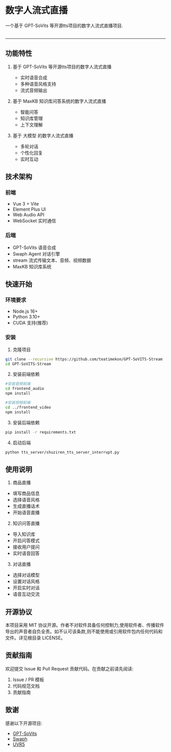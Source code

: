 

<h1>数字人流式直播</h1>

一个基于 GPT-SoVits 等开源tts项目的数字人流式直播项目.<br><br>

---

## 功能特性

1. 基于 GPT-SoVits 等开源tts项目的数字人流式直播
   - 实时语音合成
   - 多种语音风格支持
   - 流式音频输出

2. 基于 MaxKB 知识库问答系统的数字人流式直播
   - 智能问答
   - 知识库管理
   - 上下文理解

3. 基于 大模型 的数字人流式直播
   - 多轮对话
   - 个性化回复
   - 实时互动

## 技术架构

### 前端

- Vue 3 + Vite
- Element Plus UI
- Web Audio API
- WebSocket 实时通信

### 后端

- GPT-SoVits 语音合成
- Swaph Agent 对话引擎
- stream 流式传输文本、音频、视频数据
- MaxKB 知识库系统

## 快速开始

### 环境要求

- Node.js 16+
- Python 3.10+
- CUDA 支持(推荐)

### 安装

1. 克隆项目

```bash
git clone --recursive https://github.com/teatimekon/GPT-SoVITS-Stream
cd GPT-SoVITS-Stream
```

2. 安装前端依赖

```bash
#安装音频前端
cd frontend_audio
npm install

#安装视频前端
cd ../frontend_video
npm install
```

3. 安装后端依赖

```bash
pip install -r requirements.txt
```

4. 启动后端

```bash
python tts_server/shuziren_tts_server_interrupt.py
```

## 使用说明

1. 商品直播
- 填写商品信息
- 选择语音风格
- 生成直播话术
- 开始语音直播

2. 知识问答直播
- 导入知识库
- 开启问答模式
- 接收用户提问
- 实时语音回答

3. 对话直播
- 选择对话模型
- 设置对话风格
- 开启实时对话
- 语音互动交流

## 开源协议

本项目采用 MIT 协议开源。作者不对软件具备任何控制力,使用软件者、传播软件导出的声音者自负全责。如不认可该条款,则不能使用或引用软件包内任何代码和文件。详见根目录 LICENSE。

## 贡献指南

欢迎提交 Issue 和 Pull Request 贡献代码。在贡献之前请先阅读:

1. Issue / PR 模板
2. 代码规范文档
3. 贡献指南

## 致谢

感谢以下开源项目:

- [GPT-SoVits](https://github.com/RVC-Boss/GPT-SoVITS)
- [Swaph](https://github.com/teatimekon/Swaph)
- [UVR5](https://github.com/Anjok07/ultimatevocalremovergui)

</div>